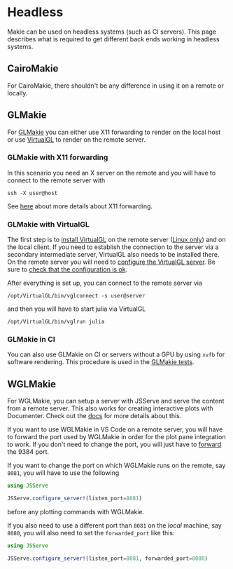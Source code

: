 # Headless

Makie can be used on headless systems (such as CI servers).
This page describes what is required to get different back ends working in headless systems.

## CairoMakie

For CairoMakie, there shouldn't be any difference in using it on a remote or locally.

## GLMakie

For [GLMakie](https://github.com/MakieOrg/Makie.jl/tree/master/GLMakie) you can either use X11 forwarding to render on the local
host or use [VirtualGL](https://www.virtualgl.org/) to render on the remote server.

### GLMakie with X11 forwarding

In this scenario you need an X server on the remote and you will have to connect to the remote server with
```
ssh -X user@host
```
See [here](https://unix.stackexchange.com/questions/12755/how-to-forward-x-over-ssh-to-run-graphics-applications-remotely)
about more details about X11 forwarding.

### GLMakie with VirtualGL

The first step is to [install VirtualGL](https://cdn.rawgit.com/VirtualGL/virtualgl/2.6.3/doc/index.html#hd005) on the remote
server ([Linux only](https://virtualgl.org/Documentation/OSSupport)) and on the local client.
If you need to establish the connection to the server via a secondary intermediate server,
VirtualGL also needs to be installed there.
On the remote server you will need to [configure the VirtualGL server](https://cdn.rawgit.com/VirtualGL/virtualgl/2.6.5/doc/index.html#hd006).
Be sure to [check that the configuration is ok](https://cdn.rawgit.com/VirtualGL/virtualgl/2.6.5/doc/index.html#hd006002001).

After everything is set up, you can connect to the remote server via
```
/opt/VirtualGL/bin/vglconnect -s user@server
```
and then you will have to start julia via VirtualGL
```
/opt/VirtualGL/bin/vglrun julia
```

### GLMakie in CI

You can also use GLMakie on CI or servers without a GPU by using `xvfb` for software rendering.
This procedure is used in the [GLMakie tests](https://github.com/MakieOrg/Makie.jl/blob/8504b27c28c45a522467c7c57f6953c3a680fa6a/.github/workflows/glmakie.yaml#L45-L57).

## WGLMakie

For WGLMakie, you can setup a server with JSServe and serve the content from a remote server.
This also works for creating interactive plots with Documenter.
Check out the [docs](/documentation/backends/wglmakie) for more details about this.

If you want to use WGLMakie in VS Code on a remote server, you will have to forward the port
used by WGLMakie in order for the plot pane integration to work.
If you don't need to change the port, you will just have to [forward](https://code.visualstudio.com/docs/remote/ssh#_forwarding-a-port-creating-ssh-tunnel) the 9384 port.

If you want to change the port on which WGLMakie runs on the remote, say `8081`, you will have to use the following
```julia
using JSServe

JSServe.configure_server!(listen_port=8081)
```
before any plotting commands with WGLMakie.

If you also need to use a different port than `8081` on the _local_ machine, say `8080`,
you will also need to set the `forwarded_port` like this:
```julia
using JSServe

JSServe.configure_server!(listen_port=8081, forwarded_port=8080)
```
